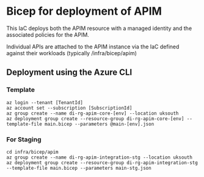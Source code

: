 # Bicep for deployment of APIM

This IaC deploys both the APIM resource with a managed identity and the associated policies for the APIM. 

Individual APIs are attached to the APIM instance via the IaC defined against their workloads (typically /infra/bicep/apim)

## Deployment using the Azure CLI

### Template
```
az login --tenant [TenantId]
az account set --subscription [SubscriptionId]
az group create --name di-rg-apim-core-[env] --location uksouth
az deployment group create --resource-group di-rg-apim-core-[env] --template-file main.bicep --parameters @main-[env].json
```

### For Staging
```
cd infra/bicep/apim
az group create --name di-rg-apim-integration-stg --location uksouth
az deployment group create --resource-group di-rg-apim-integration-stg --template-file main.bicep --parameters main-stg.json
```